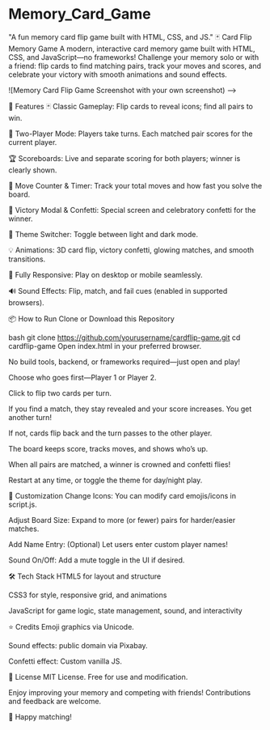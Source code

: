 # Memory_Card_Game
"A fun memory card flip game built with HTML, CSS, and JS."
🃏 Card Flip Memory Game
A modern, interactive card memory game built with HTML, CSS, and JavaScript—no frameworks! Challenge your memory solo or with a friend: flip cards to find matching pairs, track your moves and scores, and celebrate your victory with smooth animations and sound effects.

![Memory Card Flip Game Screenshot with your own screenshot) -->

🚩 Features
🃏 Classic Gameplay: Flip cards to reveal icons; find all pairs to win.

👥 Two-Player Mode: Players take turns. Each matched pair scores for the current player.

🏆 Scoreboards: Live and separate scoring for both players; winner is clearly shown.

🔢 Move Counter & Timer: Track your total moves and how fast you solve the board.

🎉 Victory Modal & Confetti: Special screen and celebratory confetti for the winner.

🌙 Theme Switcher: Toggle between light and dark mode.

💡 Animations: 3D card flip, victory confetti, glowing matches, and smooth transitions.

📱 Fully Responsive: Play on desktop or mobile seamlessly.

🔊 Sound Effects: Flip, match, and fail cues (enabled in supported browsers).

📦 How to Run
Clone or Download this Repository

bash
git clone https://github.com/yourusername/cardflip-game.git
cd cardflip-game
Open index.html in your preferred browser.

No build tools, backend, or frameworks required—just open and play!

Choose who goes first—Player 1 or Player 2.

Click to flip two cards per turn.

If you find a match, they stay revealed and your score increases. You get another turn!

If not, cards flip back and the turn passes to the other player.

The board keeps score, tracks moves, and shows who’s up.

When all pairs are matched, a winner is crowned and confetti flies!

Restart at any time, or toggle the theme for day/night play.

🌈 Customization
Change Icons: You can modify card emojis/icons in script.js.

Adjust Board Size: Expand to more (or fewer) pairs for harder/easier matches.

Add Name Entry: (Optional) Let users enter custom player names!

Sound On/Off: Add a mute toggle in the UI if desired.

🛠️ Tech Stack
HTML5 for layout and structure

CSS3 for style, responsive grid, and animations

JavaScript for game logic, state management, sound, and interactivity

⭐ Credits
Emoji graphics via Unicode.

Sound effects: public domain via Pixabay.

Confetti effect: Custom vanilla JS.

📜 License
MIT License.
Free for use and modification.

Enjoy improving your memory and competing with friends! Contributions and feedback are welcome.

👾 Happy matching!
